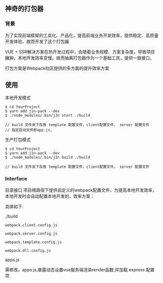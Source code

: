 ## 神奇的打包器

### 背景
为了实现前端框架的工具化、产品化，提高前端业务开发效率，提供稳定、高质量开发体验，故而开发了这个打包器


VUE + SSR解决方案在热开发过程中，会随着业务规模、方案复杂度，导致项目臃肿，本地开发效率变慢。故而抽离打包器作为一个基础工具，提供一致接口。

打包方案是Webpack社区提供的多方面的提升效率方案

## 使用

本地开发模式
```
$ cd YourProject
$ yarn add jin-pack --dev
$ ./node_modules/.bin/jIn start ./build

// build 文件夹下存放 template 配置文件，client配置文件， server 配置文件
// 指定启动文件即app.js,

```


生产打包模式
```
$ cd YourProject
$ yarn add jin-pack --dev
$ ./node_modules/.bin/jIn build ./build

// build 文件夹下存放 template 配置文件，client配置文件， server 配置文件
```

### Interface

目录接口
项目根路径下提供自定义的webpack配置文件，为提高本地开发效率，本地开发时会自动配置本地开发的，效率方案：

具体如下:

./build

    webpack.client.config.js

    webpack.server.config.js

    webpack.template.config.js

    webpack.dll.config.js

 apps.js

 需修改，apps.js,暴露动态设置vue服务端渲染render函数,并加载 express 配置项
